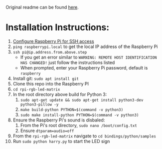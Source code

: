 Original readme can be found [here](https://github.com/hzeller/rpi-rgb-led-matrix/blob/master/README.md).

# Installation Instructions:
1. [Configure Raspberry Pi for SSH access](https://www.tomshardware.com/reviews/raspberry-pi-headless-setup-how-to,6028.html)
1. `ping raspberrypi.local` to get the local IP address of the Raspberry Pi
1. `ssh pi@ip.address.from.above.step`
    - If you get an error similar to `WARNING: REMOTE HOST IDENTIFICATION HAS CHANGED!` just follow the instructions listed
    - When prompted, enter your Raspberry Pi password, default is `raspberry`
1. Install git: `sudo apt install git`
1. Clone this repo into the Raspberry PI
1. `cd rpi-rgb-led-matrix`
1. In the root directory above build for Python 3:
    1. `sudo apt-get update && sudo apt-get install python3-dev python3-pillow -y`
    1. `make build-python PYTHON=$(command -v python3)`
    1. `sudo make install-python PYTHON=$(command -v python3)`
1. Ensure the Raspberry Pi's sound is disbaled:
    1. From the Pi's root directory, `sudo nano /boot/config.txt`
    1. Ensure `dtparam=audio=off`
1. From the `rpi-rgb-led-matrix` navigate to `cd bindings/python/samples`
1. Run `sudo python harry.py` to start the LED sign
